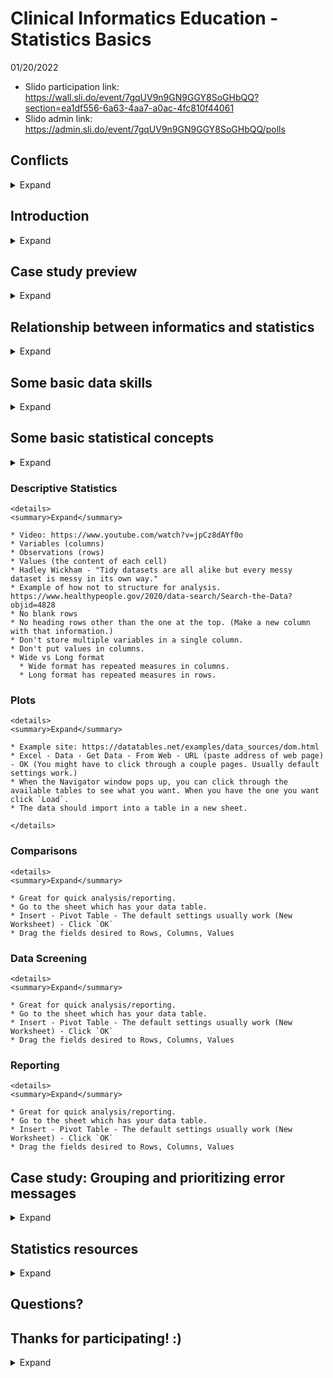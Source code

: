 # Clinical Informatics Education - Statistics Basics

01/20/2022

* Slido participation link: https://wall.sli.do/event/7gqUV9n9GN9GGY8SoGHbQQ?section=ea1df556-6a63-4aa7-a0ac-4fc810f44061
* Slido admin link: https://admin.sli.do/event/7gqUV9n9GN9GGY8SoGHbQQ/polls

## Conflicts

<details>
  <summary>Expand</summary>
  
* I don't have any financial conflicts to declare.
  
</details>

## Introduction

<details>
  <summary>Expand</summary>
  
* Christopher I. Macintosh, PhD, RN
* I am currently a Clinical Informatics Analyst on the CTIS Health Information Technology (HIT) Safety Team.
* I am an Adjunct Assistant Professor at the University of Utah College of Nursing.
* I have worked for the last 5 years on the Terminology and Modeling Team at Intermountain.
* I received my PhD from the University of Utah College of Nursing.
* Before going to graduate school I worked in the OR at LDS Hospital, IMC, and the U of U. I also worked for a short time in home health and hospice.
  
</details>

## Case study preview

<details>
  <summary>Expand</summary>
  
* Problem: During a transition period with staff changes an Outlook inbox with error messages from an interface was unmonitored for a period of time. Approximately 390,000 messages had built up over about 3 months.
  
</details>

## Relationship between informatics and statistics

<details>
  <summary>Expand</summary>
  
* Slido polls 1 - 3
* Slides https://github.com/cmcntsh/clinical_informatics_education_statistics_basics/blob/main/InformaticsAndStatistics.pdf
  
</details>

## Some basic data skills

<details>
  <summary>Expand</summary>
  
* Slido polls 4


  ### Creating tables in Excel
  
  <details>
    <summary>Expand</summary>
    
    * Video https://www.youtube.com/watch?v=M07df44RXOM 
    * Don't have anything above the first row of your table
    * Start in cell A1
    * Each column should have a header (variable name)
    * Column names should be unique
    * Avoid spaces in column names
      * It's OK for Excel, but it's better not to have spaces if you may export your data for use in other analysis software.
    * Remove any summary rows. Only have data rows.
    * Don't merge cells. (Unmerge them if any exist.)
    * Don't use formatting to code for meaning. (i.e. text color, highlighting) If you need to add some meaning to a row, create a new column to code that meaning with text/numbers.
    
  </details>
  
  ### Tidy data
  
    <details>
    <summary>Expand</summary>
    
    * Video: https://www.youtube.com/watch?v=jpCz8dAYf0o
    * Variables (columns)
    * Observations (rows)
    * Values (the content of each cell)
    * Hadley Wickham - "Tidy datasets are all alike but every messy dataset is messy in its own way."
    * Example of how not to structure for analysis. https://www.healthypeople.gov/2020/data-search/Search-the-Data?objid=4828
    * No blank rows
    * No heading rows other than the one at the top. (Make a new column with that information.)
    * Don't store multiple variables in a single column. 
    * Don't put values in columns.
    * Wide vs Long format
      * Wide format has repeated measures in columns.
      * Long format has repeated measures in rows.
      
  </details>
  
  ### Import table data from web resources in Excel
  
    <details>
    <summary>Expand</summary>
    
    * Example site: https://datatables.net/examples/data_sources/dom.html
    * Excel - Data - Get Data - From Web - URL (paste address of web page) - OK (You might have to click through a couple pages. Usually default settings work.)
    * When the Navigator window pops up, you can click through the available tables to see what you want. When you have the one you want click `Load`.
    * The data should import into a table in a new sheet.
      
    </details>
  
  ### Create a pivot table from a table in Excel.
  
    <details>
    <summary>Expand</summary>
    
    * Great for quick analysis/reporting.
    * Go to the sheet which has your data table.
    * Insert - Pivot Table - The default settings usually work (New Worksheet) - Click `OK`
    * Drag the fields desired to Rows, Columns, Values
      
  </details>
  
</details>

## Some basic statistical concepts

<details>
  <summary>Expand</summary>
  
* 


  ### Levels of Measurement
  
    <details>
      <summary>Expand</summary>
    
     
    
  </details>
  
  ### Descriptive Statistics
  
    <details>
    <summary>Expand</summary>
    
    * Video: https://www.youtube.com/watch?v=jpCz8dAYf0o
    * Variables (columns)
    * Observations (rows)
    * Values (the content of each cell)
    * Hadley Wickham - "Tidy datasets are all alike but every messy dataset is messy in its own way."
    * Example of how not to structure for analysis. https://www.healthypeople.gov/2020/data-search/Search-the-Data?objid=4828
    * No blank rows
    * No heading rows other than the one at the top. (Make a new column with that information.)
    * Don't store multiple variables in a single column. 
    * Don't put values in columns.
    * Wide vs Long format
      * Wide format has repeated measures in columns.
      * Long format has repeated measures in rows.
      
  </details>
  
  ### Plots
  
    <details>
    <summary>Expand</summary>
    
    * Example site: https://datatables.net/examples/data_sources/dom.html
    * Excel - Data - Get Data - From Web - URL (paste address of web page) - OK (You might have to click through a couple pages. Usually default settings work.)
    * When the Navigator window pops up, you can click through the available tables to see what you want. When you have the one you want click `Load`.
    * The data should import into a table in a new sheet.
      
    </details>
  
  ### Comparisons
  
    <details>
    <summary>Expand</summary>
    
    * Great for quick analysis/reporting.
    * Go to the sheet which has your data table.
    * Insert - Pivot Table - The default settings usually work (New Worksheet) - Click `OK`
    * Drag the fields desired to Rows, Columns, Values
      
  </details>
  
  ### Data Screening
  
    <details>
    <summary>Expand</summary>
    
    * Great for quick analysis/reporting.
    * Go to the sheet which has your data table.
    * Insert - Pivot Table - The default settings usually work (New Worksheet) - Click `OK`
    * Drag the fields desired to Rows, Columns, Values
      
  </details>
  
  ### Reporting
  
    <details>
    <summary>Expand</summary>
    
    * Great for quick analysis/reporting.
    * Go to the sheet which has your data table.
    * Insert - Pivot Table - The default settings usually work (New Worksheet) - Click `OK`
    * Drag the fields desired to Rows, Columns, Values
      
  </details>
  
</details>


## Case study: Grouping and prioritizing error messages

<details>
  <summary>Expand</summary>
  
* Problem: During a transition period with staff changes an Outlook inbox with error messages from an interface was unmonitored for a period of time. Approximately 390,000 messages had built up over about 3 months.
* Solution: 
  * Read the messages. (Python was used to interface with Outlook, loop through the messages)
  * Tabulate data. (Python was used to count duplicate messages and produce an Excel report with message information and counts.)
  * Prioritize work. (Message counts were used to decide which errors to fix first. Higher counts took higher priority.)
* Result:
  * Over time error counts dropped with some days having 0 errors.
* Lesson to be learned: 
  * Simple statistical techniques like counts can lead to significant improvements and reduce workload.
  
</details>

## Statistics resources

<details>
  <summary>Expand</summary>
  
  * Slido polls 5
  * GitHub repository: https://github.com/cmcntsh/stats2021_topics
  
</details>

## Questions?

## Thanks for participating! :)

<details>
  <summary>Expand</summary>
  
  * claim ID:16427
  
  </details>
